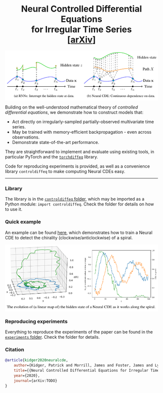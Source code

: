 <h1 align='center'> Neural Controlled Differential Equations<br>
    for Irregular Time Series<br>
    [<a href="https://arxiv.org/abs/TODO">arXiv</a>] </h1>

<p align="center">
<img align="middle" src="./imgs/main.png" width="666" />
</p>

Building on the well-understood mathematical theory of _controlled differential equations_, we demonstrate how to construct models that:
+ Act directly on irregularly-sampled partially-observed multivariate time series.
+ May be trained with memory-efficient backpropagation - even across observations.
+ Demonstrate state-of-the-art performance.

They are straightforward to implement and evaluate using existing tools, in particular PyTorch and the [`torchdiffeq`](https://github.com/rtqichen/torchdiffeq) library.

Code for reproducing experiments is provided, as well as a convenience library `controldiffeq` to make computing Neural CDEs easy.

----

### Library
The library is in the [`controldiffeq` folder](./controldiffeq), which may be imported as a Python module: `import controldiffeq`. Check the folder for details on how to use it.

### Quick example
An example can be found [here](./controldiffeq/example.py), which demonstrates how to train a Neural CDE to detect the chirality (clockwise/anticlockwise) of a spiral.

<p align="center">
<img align="middle" src="./imgs/spiral.png" width="666" />
</p>

### Reproducing experiments
Everything to reproduce the experiments of the paper can be found in the [`experiments` folder](./experiments). Check the folder for details.

### Citation
```bibtex
@article{kidger2020neuralcde,
    author={Kidger, Patrick and Morrill, James and Foster, James and Lyons, Terry},
    title={{Neural Controlled Differential Equations for Irregular Time Series}},
    year={2020},
    journal={arXiv:TODO}
}
```
